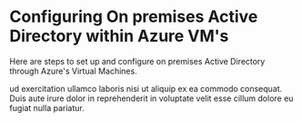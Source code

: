 # Configuring On premises Active Directory within Azure VM's

Here are steps to set up and configure on premises Active Directory through Azure's Virtual Machines.
<br />
<p>
</p>
<p>
ud exercitation ullamco laboris nisi ut aliquip ex ea commodo consequat. Duis aute irure dolor in reprehenderit in voluptate velit esse cillum dolore eu fugiat nulla pariatur.
</p>
<br />
